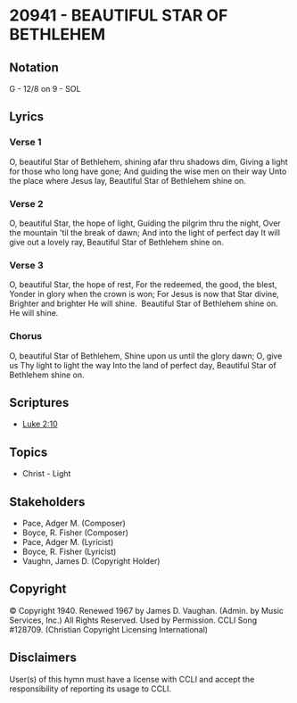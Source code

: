 # 20941 - BEAUTIFUL STAR OF BETHLEHEM

## Notation

G - 12/8 on 9 - SOL

## Lyrics

### Verse 1

O, beautiful Star of Bethlehem, shining afar thru shadows dim, Giving a light for those who long have gone; And guiding the wise men on their way Unto the place where Jesus lay, Beautiful Star of Bethlehem shine on.

### Verse 2

O, beautiful Star, the hope of light, Guiding the pilgrim thru the night, Over the mountain 'til the break of dawn; And into the light of perfect day It will give out a lovely ray, Beautiful Star of Bethlehem shine on.

### Verse 3

O, beautiful Star, the hope of rest, For the redeemed, the good, the blest, Yonder in glory when the crown is won; For Jesus is now that Star divine, Brighter and brighter He will shine.  Beautiful Star of Bethlehem shine on. He will shine.

### Chorus

O, beautiful Star of Bethlehem, Shine upon us until the glory dawn; O, give us Thy light to light the way Into the land of perfect day, Beautiful Star of Bethlehem shine on.


## Scriptures

- [Luke 2:10](https://www.biblegateway.com/passage/?search=Luke%202%3A10)

## Topics

- Christ - Light

## Stakeholders

- Pace, Adger M. (Composer)
- Boyce, R. Fisher (Composer)
- Pace, Adger M. (Lyricist)
- Boyce, R. Fisher (Lyricist)
- Vaughn, James D. (Copyright Holder)

## Copyright

© Copyright 1940. Renewed 1967 by James D. Vaughan. (Admin. by Music Services, Inc.) All Rights Reserved. Used by Permission. CCLI Song #128709.
(Christian Copyright Licensing International)

## Disclaimers

User(s) of this hymn must have a license with CCLI and accept the responsibility of reporting its usage to CCLI.

